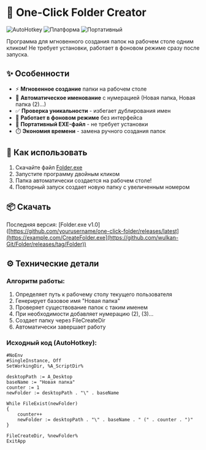 # 📂 One-Click Folder Creator

![AutoHotkey](https://img.shields.io/badge/AutoHotkey-v1.1+-green) ![Платформа](https://img.shields.io/badge/Windows-7/8/10/11-blue) ![Портативный](https://img.shields.io/badge/Portable-EXE-success)

Программа для мгновенного создания папок на рабочем столе одним кликом! Не требует установки, работает в фоновом режиме сразу после запуска.

## ✨ Особенности

- ⚡ **Мгновенное создание** папки на рабочем столе
- 🔢 **Автоматическое именование** с нумерацией (Новая папка, Новая папка (2)...)
- ✅ **Проверка уникальности** - избегает дублирования имен
- 🚀 **Работает в фоновом режиме** без интерфейса
- 💾 **Портативный EXE-файл** - не требует установки
- ⏱️ **Экономия времени** - замена ручного создания папок

## 🚀 Как использовать

1. Скачайте файл [Folder.exe]([https://example.com/CreateFolder.exe](https://github.com/wulkan-Git/Folder/releases/tag/Folder))
2. Запустите программу двойным кликом
3. Папка автоматически создается на рабочем столе!
4. Повторный запуск создает новую папку с увеличенным номером

## 📦 Скачать

Последняя версия: [Folder.exe v1.0]([https://github.com/yourusername/one-click-folder/releases/latest](https://example.com/CreateFolder.exe](https://github.com/wulkan-Git/Folder/releases/tag/Folder))

## ⚙️ Технические детали

### Алгоритм работы:
1. Определяет путь к рабочему столу текущего пользователя
2. Генерирует базовое имя "Новая папка"
3. Проверяет существование папок с таким именем
4. При необходимости добавляет нумерацию (2), (3)...
5. Создает папку через FileCreateDir
6. Автоматически завершает работу

### Исходный код (AutoHotkey):
```ahk
#NoEnv
#SingleInstance, Off
SetWorkingDir, %A_ScriptDir%

desktopPath := A_Desktop
baseName := "Новая папка"
counter := 1
newFolder := desktopPath . "\" . baseName

While FileExist(newFolder)
{
    counter++
    newFolder := desktopPath . "\" . baseName . " (" . counter . ")"
}

FileCreateDir, %newFolder%
ExitApp
